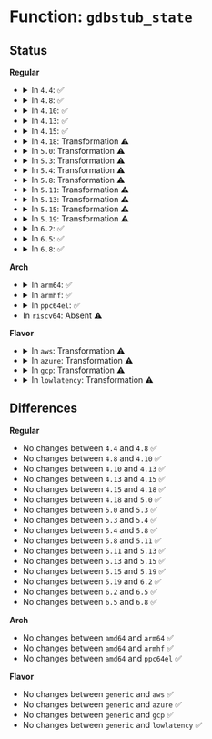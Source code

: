 # Function: <code>gdbstub_state</code>

## Status
<b>Regular</b>
<ul>
<li>
<details>
<summary>In <code>4.4</code>: ✅</summary>

```c
int gdbstub_state(struct kgdb_state *ks, char *cmd);
```

**Collision:** Unique Global

**Inline:** No

**Transformation:** False

**Instances:**

```
In kernel/debug/gdbstub.c (ffffffff81131c40)
Location: kernel/debug/gdbstub.c:1081
Inline: False
Direct callers:
  - kernel/debug/kdb/kdb_debugger.c:kdb_stub
  - kernel/debug/kdb/kdb_debugger.c:kdb_stub
  - kernel/debug/kdb/kdb_debugger.c:kdb_stub
  - kernel/debug/kdb/kdb_debugger.c:kdb_gdb_state_pass
```
**Symbols:**

```
ffffffff81131c40-ffffffff81131d0c: gdbstub_state (STB_GLOBAL)
```
</details>
</li>
<li>
<details>
<summary>In <code>4.8</code>: ✅</summary>

```c
int gdbstub_state(struct kgdb_state *ks, char *cmd);
```

**Collision:** Unique Global

**Inline:** No

**Transformation:** False

**Instances:**

```
In kernel/debug/gdbstub.c (ffffffff81139fb0)
Location: kernel/debug/gdbstub.c:1081
Inline: False
Direct callers:
  - kernel/debug/kdb/kdb_debugger.c:kdb_gdb_state_pass
  - kernel/debug/kdb/kdb_debugger.c:kdb_stub
  - kernel/debug/kdb/kdb_debugger.c:kdb_stub
  - kernel/debug/kdb/kdb_debugger.c:kdb_stub
```
**Symbols:**

```
ffffffff81139fb0-ffffffff8113a07f: gdbstub_state (STB_GLOBAL)
```
</details>
</li>
<li>
<details>
<summary>In <code>4.10</code>: ✅</summary>

```c
int gdbstub_state(struct kgdb_state *ks, char *cmd);
```

**Collision:** Unique Global

**Inline:** No

**Transformation:** False

**Instances:**

```
In kernel/debug/gdbstub.c (ffffffff81143d50)
Location: kernel/debug/gdbstub.c:1081
Inline: False
Direct callers:
  - kernel/debug/kdb/kdb_debugger.c:kdb_gdb_state_pass
  - kernel/debug/kdb/kdb_debugger.c:kdb_stub
  - kernel/debug/kdb/kdb_debugger.c:kdb_stub
  - kernel/debug/kdb/kdb_debugger.c:kdb_stub
```
**Symbols:**

```
ffffffff81143d50-ffffffff81143e1f: gdbstub_state (STB_GLOBAL)
```
</details>
</li>
<li>
<details>
<summary>In <code>4.13</code>: ✅</summary>

```c
int gdbstub_state(struct kgdb_state *ks, char *cmd);
```

**Collision:** Unique Global

**Inline:** No

**Transformation:** False

**Instances:**

```
In kernel/debug/gdbstub.c (ffffffff81145a30)
Location: kernel/debug/gdbstub.c:1082
Inline: False
Direct callers:
  - kernel/debug/kdb/kdb_debugger.c:kdb_gdb_state_pass
  - kernel/debug/kdb/kdb_debugger.c:kdb_stub
  - kernel/debug/kdb/kdb_debugger.c:kdb_stub
  - kernel/debug/kdb/kdb_debugger.c:kdb_stub
```
**Symbols:**

```
ffffffff81145a30-ffffffff81145b3f: gdbstub_state (STB_GLOBAL)
```
</details>
</li>
<li>
<details>
<summary>In <code>4.15</code>: ✅</summary>

```c
int gdbstub_state(struct kgdb_state *ks, char *cmd);
```

**Collision:** Unique Global

**Inline:** No

**Transformation:** False

**Instances:**

```
In kernel/debug/gdbstub.c (ffffffff81152340)
Location: kernel/debug/gdbstub.c:1082
Inline: False
Direct callers:
  - kernel/debug/kdb/kdb_debugger.c:kdb_gdb_state_pass
  - kernel/debug/kdb/kdb_debugger.c:kdb_stub
  - kernel/debug/kdb/kdb_debugger.c:kdb_stub
  - kernel/debug/kdb/kdb_debugger.c:kdb_stub
```
**Symbols:**

```
ffffffff81152340-ffffffff81152455: gdbstub_state (STB_GLOBAL)
```
</details>
</li>
<li>
<details>
<summary>In <code>4.18</code>: Transformation ⚠️</summary>

```c
int gdbstub_state(struct kgdb_state *ks, char *cmd);
```

**Collision:** Unique Global

**Inline:** No

**Transformation:** True

**Instances:**

```
In kernel/debug/gdbstub.c (0)
Location: kernel/debug/gdbstub.c:1082
Inline: False
Direct callers:
  - kernel/debug/kdb/kdb_debugger.c:kdb_gdb_state_pass
  - kernel/debug/kdb/kdb_debugger.c:kdb_stub
  - kernel/debug/kdb/kdb_debugger.c:kdb_stub
  - kernel/debug/kdb/kdb_debugger.c:kdb_stub
```
**Symbols:**

```
ffffffff8116117b-ffffffff8116119f: gdbstub_state.cold.19 (STB_LOCAL)
ffffffff81160ed0-ffffffff81160fcf: gdbstub_state (STB_GLOBAL)
```
</details>
</li>
<li>
<details>
<summary>In <code>5.0</code>: Transformation ⚠️</summary>

```c
int gdbstub_state(struct kgdb_state *ks, char *cmd);
```

**Collision:** Unique Global

**Inline:** No

**Transformation:** True

**Instances:**

```
In kernel/debug/gdbstub.c (0)
Location: kernel/debug/gdbstub.c:1082
Inline: False
Direct callers:
  - kernel/debug/kdb/kdb_debugger.c:kdb_gdb_state_pass
  - kernel/debug/kdb/kdb_debugger.c:kdb_stub
  - kernel/debug/kdb/kdb_debugger.c:kdb_stub
  - kernel/debug/kdb/kdb_debugger.c:kdb_stub
```
**Symbols:**

```
ffffffff8116dfab-ffffffff8116dfcf: gdbstub_state.cold.19 (STB_LOCAL)
ffffffff8116dd00-ffffffff8116ddff: gdbstub_state (STB_GLOBAL)
```
</details>
</li>
<li>
<details>
<summary>In <code>5.3</code>: Transformation ⚠️</summary>

```c
int gdbstub_state(struct kgdb_state *ks, char *cmd);
```

**Collision:** Unique Global

**Inline:** No

**Transformation:** True

**Instances:**

```
In kernel/debug/gdbstub.c (0)
Location: kernel/debug/gdbstub.c:1083
Inline: False
Direct callers:
  - kernel/debug/kdb/kdb_debugger.c:kdb_gdb_state_pass
  - kernel/debug/kdb/kdb_debugger.c:kdb_stub
  - kernel/debug/kdb/kdb_debugger.c:kdb_stub
  - kernel/debug/kdb/kdb_debugger.c:kdb_stub
```
**Symbols:**

```
ffffffff8117add3-ffffffff8117adeb: gdbstub_state.cold (STB_LOCAL)
ffffffff8117ab80-ffffffff8117ac45: gdbstub_state (STB_GLOBAL)
```
</details>
</li>
<li>
<details>
<summary>In <code>5.4</code>: Transformation ⚠️</summary>

```c
int gdbstub_state(struct kgdb_state *ks, char *cmd);
```

**Collision:** Unique Global

**Inline:** No

**Transformation:** True

**Instances:**

```
In kernel/debug/gdbstub.c (0)
Location: kernel/debug/gdbstub.c:1083
Inline: False
Direct callers:
  - kernel/debug/kdb/kdb_debugger.c:kdb_gdb_state_pass
  - kernel/debug/kdb/kdb_debugger.c:kdb_stub
  - kernel/debug/kdb/kdb_debugger.c:kdb_stub
  - kernel/debug/kdb/kdb_debugger.c:kdb_stub
```
**Symbols:**

```
ffffffff81186c63-ffffffff81186c7b: gdbstub_state.cold (STB_LOCAL)
ffffffff81186a10-ffffffff81186ad5: gdbstub_state (STB_GLOBAL)
```
</details>
</li>
<li>
<details>
<summary>In <code>5.8</code>: Transformation ⚠️</summary>

```c
int gdbstub_state(struct kgdb_state *ks, char *cmd);
```

**Collision:** Unique Global

**Inline:** No

**Transformation:** True

**Instances:**

```
In kernel/debug/gdbstub.c (0)
Location: kernel/debug/gdbstub.c:1096
Inline: False
Direct callers:
  - kernel/debug/kdb/kdb_debugger.c:kdb_gdb_state_pass
  - kernel/debug/kdb/kdb_debugger.c:kdb_stub
  - kernel/debug/kdb/kdb_debugger.c:kdb_stub
  - kernel/debug/kdb/kdb_debugger.c:kdb_stub
```
**Symbols:**

```
ffffffff8119b123-ffffffff8119b13b: gdbstub_state.cold (STB_LOCAL)
ffffffff8119aed0-ffffffff8119af95: gdbstub_state (STB_GLOBAL)
```
</details>
</li>
<li>
<details>
<summary>In <code>5.11</code>: Transformation ⚠️</summary>

```c
int gdbstub_state(struct kgdb_state *ks, char *cmd);
```

**Collision:** Unique Global

**Inline:** No

**Transformation:** True

**Instances:**

```
In kernel/debug/gdbstub.c (0)
Location: kernel/debug/gdbstub.c:1095
Inline: False
Direct callers:
  - kernel/debug/kdb/kdb_debugger.c:kdb_gdb_state_pass
  - kernel/debug/kdb/kdb_debugger.c:kdb_stub
  - kernel/debug/kdb/kdb_debugger.c:kdb_stub
  - kernel/debug/kdb/kdb_debugger.c:kdb_stub
```
**Symbols:**

```
ffffffff81be4cf9-ffffffff81be4d1d: gdbstub_state.cold (STB_LOCAL)
ffffffff81198040-ffffffff8119818e: gdbstub_state (STB_GLOBAL)
```
</details>
</li>
<li>
<details>
<summary>In <code>5.13</code>: Transformation ⚠️</summary>

```c
int gdbstub_state(struct kgdb_state *ks, char *cmd);
```

**Collision:** Unique Global

**Inline:** No

**Transformation:** True

**Instances:**

```
In kernel/debug/gdbstub.c (0)
Location: kernel/debug/gdbstub.c:1095
Inline: False
Direct callers:
  - kernel/debug/kdb/kdb_debugger.c:kdb_gdb_state_pass
  - kernel/debug/kdb/kdb_debugger.c:kdb_stub
  - kernel/debug/kdb/kdb_debugger.c:kdb_stub
  - kernel/debug/kdb/kdb_debugger.c:kdb_stub
```
**Symbols:**

```
ffffffff81bd6b6d-ffffffff81bd6b91: gdbstub_state.cold (STB_LOCAL)
ffffffff81198e90-ffffffff81198fde: gdbstub_state (STB_GLOBAL)
```
</details>
</li>
<li>
<details>
<summary>In <code>5.15</code>: Transformation ⚠️</summary>

```c
int gdbstub_state(struct kgdb_state *ks, char *cmd);
```

**Collision:** Unique Global

**Inline:** No

**Transformation:** True

**Instances:**

```
In kernel/debug/gdbstub.c (0)
Location: kernel/debug/gdbstub.c:1092
Inline: False
Direct callers:
  - kernel/debug/kdb/kdb_debugger.c:kdb_gdb_state_pass
  - kernel/debug/kdb/kdb_debugger.c:kdb_stub
  - kernel/debug/kdb/kdb_debugger.c:kdb_stub
  - kernel/debug/kdb/kdb_debugger.c:kdb_stub
```
**Symbols:**

```
ffffffff81cb3ba3-ffffffff81cb3bc7: gdbstub_state.cold (STB_LOCAL)
ffffffff811c2c60-ffffffff811c2dae: gdbstub_state (STB_GLOBAL)
```
</details>
</li>
<li>
<details>
<summary>In <code>5.19</code>: Transformation ⚠️</summary>

```c
int gdbstub_state(struct kgdb_state *ks, char *cmd);
```

**Collision:** Unique Global

**Inline:** No

**Transformation:** True

**Instances:**

```
In kernel/debug/gdbstub.c (0)
Location: kernel/debug/gdbstub.c:1092
Inline: False
Direct callers:
  - kernel/debug/kdb/kdb_debugger.c:kdb_gdb_state_pass
  - kernel/debug/kdb/kdb_debugger.c:kdb_stub
  - kernel/debug/kdb/kdb_debugger.c:kdb_stub
  - kernel/debug/kdb/kdb_debugger.c:kdb_stub
```
**Symbols:**

```
ffffffff81e64a4d-ffffffff81e64a71: gdbstub_state.cold (STB_LOCAL)
ffffffff811f6430-ffffffff811f6590: gdbstub_state (STB_GLOBAL)
```
</details>
</li>
<li>
<details>
<summary>In <code>6.2</code>: ✅</summary>

```c
int gdbstub_state(struct kgdb_state *ks, char *cmd);
```

**Collision:** Unique Global

**Inline:** No

**Transformation:** False

**Instances:**

```
In kernel/debug/gdbstub.c (ffffffff8123d620)
Location: kernel/debug/gdbstub.c:1092
Inline: False
Direct callers:
  - kernel/debug/kdb/kdb_debugger.c:kdb_gdb_state_pass
  - kernel/debug/kdb/kdb_debugger.c:kdb_stub
  - kernel/debug/kdb/kdb_debugger.c:kdb_stub
  - kernel/debug/kdb/kdb_debugger.c:kdb_stub
```
**Symbols:**

```
ffffffff8123d620-ffffffff8123d79c: gdbstub_state (STB_GLOBAL)
```
</details>
</li>
<li>
<details>
<summary>In <code>6.5</code>: ✅</summary>

```c
int gdbstub_state(struct kgdb_state *ks, char *cmd);
```

**Collision:** Unique Global

**Inline:** No

**Transformation:** False

**Instances:**

```
In kernel/debug/gdbstub.c (ffffffff81254650)
Location: kernel/debug/gdbstub.c:1092
Inline: False
Direct callers:
  - kernel/debug/kdb/kdb_debugger.c:kdb_gdb_state_pass
  - kernel/debug/kdb/kdb_debugger.c:kdb_stub
  - kernel/debug/kdb/kdb_debugger.c:kdb_stub
  - kernel/debug/kdb/kdb_debugger.c:kdb_stub
```
**Symbols:**

```
ffffffff81254650-ffffffff812547c0: gdbstub_state (STB_GLOBAL)
```
</details>
</li>
<li>
<details>
<summary>In <code>6.8</code>: ✅</summary>

```c
int gdbstub_state(struct kgdb_state *ks, char *cmd);
```

**Collision:** Unique Global

**Inline:** No

**Transformation:** False

**Instances:**

```
In kernel/debug/gdbstub.c (ffffffff8126e4c0)
Location: kernel/debug/gdbstub.c:1092
Inline: False
Direct callers:
  - kernel/debug/kdb/kdb_debugger.c:kdb_gdb_state_pass
  - kernel/debug/kdb/kdb_debugger.c:kdb_stub
  - kernel/debug/kdb/kdb_debugger.c:kdb_stub
  - kernel/debug/kdb/kdb_debugger.c:kdb_stub
```
**Symbols:**

```
ffffffff8126e4c0-ffffffff8126e630: gdbstub_state (STB_GLOBAL)
```
</details>
</li>
</ul>
<b>Arch</b>
<ul>
<li>
<details>
<summary>In <code>arm64</code>: ✅</summary>

```c
int gdbstub_state(struct kgdb_state *ks, char *cmd);
```

**Collision:** Unique Global

**Inline:** No

**Transformation:** False

**Instances:**

```
In kernel/debug/gdbstub.c (ffff8000101fca70)
Location: kernel/debug/gdbstub.c:1083
Inline: False
Direct callers:
  - kernel/debug/kdb/kdb_debugger.c:kdb_gdb_state_pass
  - kernel/debug/kdb/kdb_debugger.c:kdb_stub
  - kernel/debug/kdb/kdb_debugger.c:kdb_stub
  - kernel/debug/kdb/kdb_debugger.c:kdb_stub
```
**Symbols:**

```
ffff8000101fca70-ffff8000101fcbac: gdbstub_state (STB_GLOBAL)
```
</details>
</li>
<li>
<details>
<summary>In <code>armhf</code>: ✅</summary>

```c
int gdbstub_state(struct kgdb_state *ks, char *cmd);
```

**Collision:** Unique Global

**Inline:** No

**Transformation:** False

**Instances:**

```
In kernel/debug/gdbstub.c (c043caa8)
Location: kernel/debug/gdbstub.c:1083
Inline: False
Direct callers:
  - kernel/debug/kdb/kdb_debugger.c:kdb_gdb_state_pass
  - kernel/debug/kdb/kdb_debugger.c:kdb_stub
  - kernel/debug/kdb/kdb_debugger.c:kdb_stub
```
**Symbols:**

```
c043caa8-c043cbc0: gdbstub_state (STB_GLOBAL)
```
</details>
</li>
<li>
<details>
<summary>In <code>ppc64el</code>: ✅</summary>

```c
int gdbstub_state(struct kgdb_state *ks, char *cmd);
```

**Collision:** Unique Global

**Inline:** No

**Transformation:** False

**Instances:**

```
In kernel/debug/gdbstub.c (c000000000274f90)
Location: kernel/debug/gdbstub.c:1083
Inline: False
Direct callers:
  - kernel/debug/kdb/kdb_debugger.c:kdb_gdb_state_pass
  - kernel/debug/kdb/kdb_debugger.c:kdb_stub
  - kernel/debug/kdb/kdb_debugger.c:kdb_stub
  - kernel/debug/kdb/kdb_debugger.c:kdb_stub
```
**Symbols:**

```
c000000000274f90-c00000000027512c: gdbstub_state (STB_GLOBAL)
```
</details>
</li>
<li>
In <code>riscv64</code>: Absent ⚠️
</li>
</ul>
<b>Flavor</b>
<ul>
<li>
<details>
<summary>In <code>aws</code>: Transformation ⚠️</summary>

```c
int gdbstub_state(struct kgdb_state *ks, char *cmd);
```

**Collision:** Unique Global

**Inline:** No

**Transformation:** True

**Instances:**

```
In kernel/debug/gdbstub.c (0)
Location: kernel/debug/gdbstub.c:1083
Inline: False
Direct callers:
  - kernel/debug/kdb/kdb_debugger.c:kdb_gdb_state_pass
  - kernel/debug/kdb/kdb_debugger.c:kdb_stub
  - kernel/debug/kdb/kdb_debugger.c:kdb_stub
  - kernel/debug/kdb/kdb_debugger.c:kdb_stub
```
**Symbols:**

```
ffffffff8117f283-ffffffff8117f29b: gdbstub_state.cold (STB_LOCAL)
ffffffff8117f030-ffffffff8117f0f5: gdbstub_state (STB_GLOBAL)
```
</details>
</li>
<li>
<details>
<summary>In <code>azure</code>: Transformation ⚠️</summary>

```c
int gdbstub_state(struct kgdb_state *ks, char *cmd);
```

**Collision:** Unique Global

**Inline:** No

**Transformation:** True

**Instances:**

```
In kernel/debug/gdbstub.c (0)
Location: kernel/debug/gdbstub.c:1083
Inline: False
Direct callers:
  - kernel/debug/kdb/kdb_debugger.c:kdb_gdb_state_pass
  - kernel/debug/kdb/kdb_debugger.c:kdb_stub
  - kernel/debug/kdb/kdb_debugger.c:kdb_stub
  - kernel/debug/kdb/kdb_debugger.c:kdb_stub
```
**Symbols:**

```
ffffffff811723d3-ffffffff811723eb: gdbstub_state.cold (STB_LOCAL)
ffffffff81172180-ffffffff81172245: gdbstub_state (STB_GLOBAL)
```
</details>
</li>
<li>
<details>
<summary>In <code>gcp</code>: Transformation ⚠️</summary>

```c
int gdbstub_state(struct kgdb_state *ks, char *cmd);
```

**Collision:** Unique Global

**Inline:** No

**Transformation:** True

**Instances:**

```
In kernel/debug/gdbstub.c (0)
Location: kernel/debug/gdbstub.c:1083
Inline: False
Direct callers:
  - kernel/debug/kdb/kdb_debugger.c:kdb_gdb_state_pass
  - kernel/debug/kdb/kdb_debugger.c:kdb_stub
  - kernel/debug/kdb/kdb_debugger.c:kdb_stub
  - kernel/debug/kdb/kdb_debugger.c:kdb_stub
```
**Symbols:**

```
ffffffff8117d053-ffffffff8117d06b: gdbstub_state.cold (STB_LOCAL)
ffffffff8117ce00-ffffffff8117cec5: gdbstub_state (STB_GLOBAL)
```
</details>
</li>
<li>
<details>
<summary>In <code>lowlatency</code>: Transformation ⚠️</summary>

```c
int gdbstub_state(struct kgdb_state *ks, char *cmd);
```

**Collision:** Unique Global

**Inline:** No

**Transformation:** True

**Instances:**

```
In kernel/debug/gdbstub.c (0)
Location: kernel/debug/gdbstub.c:1083
Inline: False
Direct callers:
  - kernel/debug/kdb/kdb_debugger.c:kdb_gdb_state_pass
  - kernel/debug/kdb/kdb_debugger.c:kdb_stub
  - kernel/debug/kdb/kdb_debugger.c:kdb_stub
  - kernel/debug/kdb/kdb_debugger.c:kdb_stub
```
**Symbols:**

```
ffffffff8118a973-ffffffff8118a98b: gdbstub_state.cold (STB_LOCAL)
ffffffff8118a720-ffffffff8118a7e5: gdbstub_state (STB_GLOBAL)
```
</details>
</li>
</ul>

## Differences
<b>Regular</b>
<ul>
<li>
No changes between <code>4.4</code> and <code>4.8</code> ✅
</li>
<li>
No changes between <code>4.8</code> and <code>4.10</code> ✅
</li>
<li>
No changes between <code>4.10</code> and <code>4.13</code> ✅
</li>
<li>
No changes between <code>4.13</code> and <code>4.15</code> ✅
</li>
<li>
No changes between <code>4.15</code> and <code>4.18</code> ✅
</li>
<li>
No changes between <code>4.18</code> and <code>5.0</code> ✅
</li>
<li>
No changes between <code>5.0</code> and <code>5.3</code> ✅
</li>
<li>
No changes between <code>5.3</code> and <code>5.4</code> ✅
</li>
<li>
No changes between <code>5.4</code> and <code>5.8</code> ✅
</li>
<li>
No changes between <code>5.8</code> and <code>5.11</code> ✅
</li>
<li>
No changes between <code>5.11</code> and <code>5.13</code> ✅
</li>
<li>
No changes between <code>5.13</code> and <code>5.15</code> ✅
</li>
<li>
No changes between <code>5.15</code> and <code>5.19</code> ✅
</li>
<li>
No changes between <code>5.19</code> and <code>6.2</code> ✅
</li>
<li>
No changes between <code>6.2</code> and <code>6.5</code> ✅
</li>
<li>
No changes between <code>6.5</code> and <code>6.8</code> ✅
</li>
</ul>
<b>Arch</b>
<ul>
<li>
No changes between <code>amd64</code> and <code>arm64</code> ✅
</li>
<li>
No changes between <code>amd64</code> and <code>armhf</code> ✅
</li>
<li>
No changes between <code>amd64</code> and <code>ppc64el</code> ✅
</li>
</ul>
<b>Flavor</b>
<ul>
<li>
No changes between <code>generic</code> and <code>aws</code> ✅
</li>
<li>
No changes between <code>generic</code> and <code>azure</code> ✅
</li>
<li>
No changes between <code>generic</code> and <code>gcp</code> ✅
</li>
<li>
No changes between <code>generic</code> and <code>lowlatency</code> ✅
</li>
</ul>
